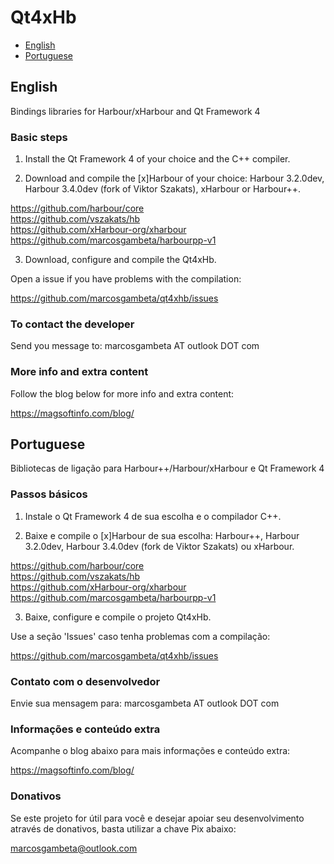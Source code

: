 # Qt4xHb

* [English](#english)
* [Portuguese](#portuguese)

## English

Bindings libraries for Harbour/xHarbour and Qt Framework 4

### Basic steps

1. Install the Qt Framework 4 of your choice and the C++ compiler.

2. Download and compile the [x]Harbour of your choice: Harbour 3.2.0dev, Harbour 3.4.0dev (fork of Viktor Szakats), xHarbour or Harbour++.

https://github.com/harbour/core  
https://github.com/vszakats/hb  
https://github.com/xHarbour-org/xharbour  
https://github.com/marcosgambeta/harbourpp-v1  

3. Download, configure and compile the Qt4xHb. 

Open a issue if you have problems with the compilation:

https://github.com/marcosgambeta/qt4xhb/issues  

### To contact the developer

Send you message to: marcosgambeta AT outlook DOT com

### More info and extra content

Follow the blog below for more info and extra content:

https://magsoftinfo.com/blog/

## Portuguese

Bibliotecas de ligação para Harbour++/Harbour/xHarbour e Qt Framework 4

### Passos básicos

1. Instale o Qt Framework 4 de sua escolha e o compilador C++.

2. Baixe e compile o [x]Harbour de sua escolha: Harbour++, Harbour 3.2.0dev, Harbour 3.4.0dev (fork de Viktor Szakats) ou xHarbour.

https://github.com/harbour/core  
https://github.com/vszakats/hb  
https://github.com/xHarbour-org/xharbour  
https://github.com/marcosgambeta/harbourpp-v1  

3. Baixe, configure e compile o projeto Qt4xHb. 

Use a seção 'Issues' caso tenha problemas com a compilação:

https://github.com/marcosgambeta/qt4xhb/issues  

### Contato com o desenvolvedor

Envie sua mensagem para: marcosgambeta AT outlook DOT com

### Informações e conteúdo extra

Acompanhe o blog abaixo para mais informações e conteúdo extra:

https://magsoftinfo.com/blog/

### Donativos

Se este projeto for útil para você e desejar apoiar seu desenvolvimento através de donativos,
basta utilizar a chave Pix abaixo:

marcosgambeta@outlook.com
